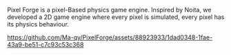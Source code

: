 Pixel Forge is a pixel-Based physics game engine. Inspired by Noita, we developed a 2D game engine where every pixel is simulated, every pixel has its physics behaviour.


https://github.com/Ma-qy/PixelForge/assets/88923933/1dad0348-1fae-43a9-be51-c7c93c53c368

